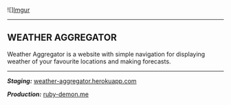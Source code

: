 ![][Imgur](http://i.imgur.com/wevdAX1.png)

----------
**WEATHER AGGREGATOR**
-------------

Weather Aggregator is a website with simple navigation for displaying weather of your favourite locations and making forecasts.

----------

***Staging:*** [weather-aggregator.herokuapp.com](https://weather-aggregator.herokuapp.com/)

***Production:*** [ruby-demon.me](http://ruby-demon.me/)
